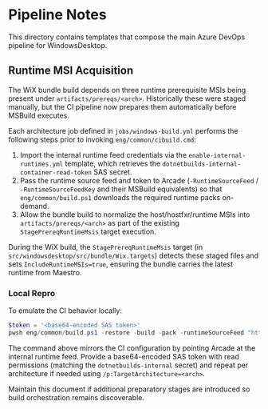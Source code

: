 # Pipeline Notes

This directory contains templates that compose the main Azure DevOps pipeline for WindowsDesktop.

## Runtime MSI Acquisition

The WiX bundle build depends on three runtime prerequisite MSIs being present under `artifacts/prereqs/<arch>`. Historically these were staged manually, but the CI pipeline now prepares them automatically before MSBuild executes.

Each architecture job defined in `jobs/windows-build.yml` performs the following steps prior to invoking `eng/common/cibuild.cmd`:

1. Import the internal runtime feed credentials via the `enable-internal-runtimes.yml` template, which retrieves the `dotnetbuilds-internal-container-read-token` SAS secret.
2. Pass the runtime source feed and token to Arcade (`-RuntimeSourceFeed` / `-RuntimeSourceFeedKey` and their MSBuild equivalents) so that `eng/common/build.ps1` downloads the required runtime packs on-demand.
3. Allow the bundle build to normalize the host/hostfxr/runtime MSIs into `artifacts/prereqs/<arch>` as part of the existing `StagePrereqRuntimeMsis` target execution.

During the WiX build, the `StagePrereqRuntimeMsis` target (in `src/windowsdesktop/src/bundle/Wix.targets`) detects these staged files and sets `IncludeRuntimeMSIs=true`, ensuring the bundle carries the latest runtime from Maestro.

### Local Repro

To emulate the CI behavior locally:

```powershell
$token = '<base64-encoded SAS token>'
pwsh eng/common/build.ps1 -restore -build -pack -runtimeSourceFeed "https://ci.dot.net/internal" -runtimeSourceFeedKey $token
```

The command above mirrors the CI configuration by pointing Arcade at the internal runtime feed. Provide a base64-encoded SAS token with read permissions (matching the `dotnetbuilds-internal` secret) and repeat per architecture if needed using `/p:TargetArchitecture=<arch>`.

Maintain this document if additional preparatory stages are introduced so build orchestration remains discoverable.
